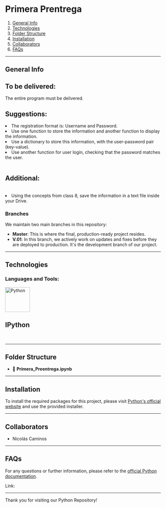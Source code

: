 # Primera Prentrega

1. [General Info](#general-info)
2. [Technologies](#technologies)
3. [Folder Structure](#folder-structure)
4. [Installation](#installation)
5. [Collaborators](#collaborators)
6. [FAQs](#faqs)

---

## General Info

<h2>To be delivered:</h2>

The entire program must be delivered.
</br>

<h2>Suggestions:</h2>

<li> The registration format is: Username and Password.</li>
<li> Use one function to store the information and another function to display the information.</li>
 <li> Use a dictionary to store this information, with the user-password pair (key-value).</li>
 <li> Use another function for user login, checking that the password matches the user.</li>
 </br>
<h2>Additional:</h2>
 </br>
<li> Using the concepts from class 8, save the information in a text file inside your Drive.</li>

### Branches

We maintain two main branches in this repository:

- **Master**: This is where the final, production-ready project resides.
- **V.01**: In this branch, we actively work on updates and fixes before they are deployed to production. It's the development branch of our project.

---

## Technologies

<h3 align="left">Languages and Tools:</h3>
<p align="left">
<a href="https://colab.research.google.com/github/jakevdp/PythonDataScienceHandbook/blob/master/notebooks/01.01-Help-And-Documentation.ipynb" target="_blank" rel="noreferrer"> <img src="https://elc.github.io/blog/images/jupyter-publishing/ipynb-format.png" alt="Python" width="80" height="80"/> </a> <h2>IPython</h2>
</br>

---

## Folder Structure

- 💾 **Primera_Preentrega.ipynb**

---

## Installation

To install the required packages for this project, please visit [Python's official website](https://www.python.org/) and use the provided installer.

---

## Collaborators

- Nicolás Caminos

---

## FAQs

For any questions or further information, please refer to the [official Python documentation](https://www.python.org/).

Link: 

---

Thank you for visiting our Python Repository!
